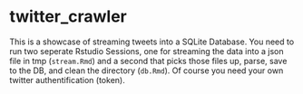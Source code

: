 # twitter_crawler

This is a showcase of streaming tweets into a SQLite Database. You need to run two
seperate Rstudio Sessions, one for streaming the data into a json file in tmp (`stream.Rmd`) and a second that
picks those files up, parse, save to the DB, and clean the directory (`db.Rmd`). Of course you need your own 
twitter authentification (token). 
